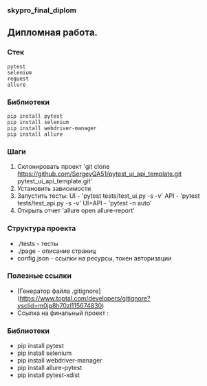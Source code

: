 ### skypro_final_diplom
## Дипломная работа.

### Стек

    pytest
    selenium
    request
    allure

### Библиотеки

    pip install pytest
    pip install selenium
    pip install webdriver-manager
    pip install allure

### Шаги
1. Склонировать проект 'git clone https://github.com/SergeyQA51/pytest_ui_api_template.git
   pytest_ui_api_template.git'
2. Установить зависимости
3. Запустить тесты:
    UI - 'pytest tests/test_ui.py -s -v'
    API - 'pytest tests/test_api.py -s -v'
    UI+API - 'pytest -n auto'
5. Открыть отчет 'allure open allure-report'

### Структура проекта
- ./tests - тесты
- ./page - описание страниц
- config.json - ссылки на ресурсы, токен авторизации

### Полезные ссылки
- [Генератор файла .gitignore] (https://www.toptal.com/developers/gitignore?ysclid=m0jp8h70zl115674830)
- Ссылка на финальный проект : 

### Библиотеки
- pip install pytest
- pip install selenium
- pip install webdriver-manager
- pip install allure-pytest
- pip install pytest-xdist